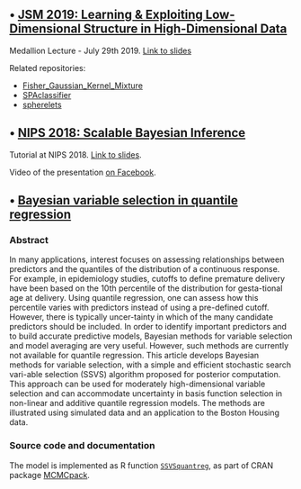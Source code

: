 ## • [JSM 2019: Learning & Exploiting Low-Dimensional Structure in High-Dimensional Data](https://github.com/david-dunson/Misc/blob/master/JSM19-Dunson_vs2.pdf)
Medallion Lecture - July 29th 2019. [Link to slides](https://github.com/david-dunson/Misc/blob/master/JSM19-Dunson_vs2.pdf)

Related repositories:
 - [Fisher_Gaussian_Kernel_Mixture](https://github.com/david-dunson/Fisher_Gaussian_Kernel_Mixture)
 - [SPAclassifier](https://github.com/david-dunson/SPAclassifier)
 - [spherelets](https://github.com/david-dunson/spherelets)

## • [NIPS 2018: Scalable Bayesian Inference](https://github.com/david-dunson/Misc/blob/master/ScalableBayes_dunsonNIPS2018.pdf)
Tutorial at NIPS 2018. [Link to slides](https://github.com/david-dunson/Misc/blob/master/ScalableBayes_dunsonNIPS2018.pdf).

Video of the presentation [on Facebook](https://www.facebook.com/nipsfoundation/videos/289885991643586/).

## • [Bayesian variable selection in quantile regression](https://www.researchgate.net/publication/236734631_Bayesian_variable_selection_in_quantile_regression)

### Abstract
In many applications, interest focuses on assessing relationships between predictors and the quantiles of the distribution of a continuous response. For example, in epidemiology studies, cutoffs to define premature delivery have been based on the 10th percentile of the distribution for gesta-tional age at delivery. Using quantile regression, one can assess how this percentile varies with predictors instead of using a pre-defined cutoff. However, there is typically uncer-tainty in which of the many candidate predictors should be included. In order to identify important predictors and to build accurate predictive models, Bayesian methods for variable selection and model averaging are very useful. However, such methods are currently not available for quantile regression. This article develops Bayesian methods for variable selection, with a simple and efficient stochastic search vari-able selection (SSVS) algorithm proposed for posterior computation. This approach can be used for moderately high-dimensional variable selection and can accommodate uncertainty in basis function selection in non-linear and additive quantile regression models. The methods are illustrated using simulated data and an application to the Boston Housing data. 

### Source code and documentation
The model is implemented as R function [`SSVSquantreg`](https://www.rdocumentation.org/packages/MCMCpack/versions/1.4-3/topics/SSVSquantreg), as part of CRAN package [MCMCpack](https://cran.r-project.org/web/packages/MCMCpack/index.html). 
